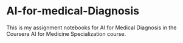 # AI-for-medical-Diagnosis
This is my assignment notebooks for AI for Medical Diagnosis in the Coursera AI for Medicine Specialization course.
